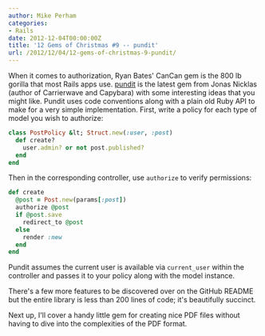 ```yaml
---
author: Mike Perham
categories:
- Rails
date: 2012-12-04T00:00:00Z
title: '12 Gems of Christmas #9 -- pundit'
url: /2012/12/04/12-gems-of-christmas-9-pundit/
---
```


When it comes to authorization, Ryan Bates' CanCan gem is the 800 lb gorilla that most Rails apps use. [pundit][1] is the latest gem from Jonas Nicklas (author of Carrierwave and Capybara) with some interesting ideas that you might like. Pundit uses code conventions along with a plain old Ruby API to make for a very simple implementation. First, write a policy for each type of model you wish to authorize:

```ruby
class PostPolicy &lt; Struct.new(:user, :post)
  def create?
    user.admin? or not post.published?
  end
end
```

Then in the corresponding controller, use `authorize` to verify permissions:

```ruby
def create
  @post = Post.new(params[:post])
  authorize @post
  if @post.save
    redirect_to @post
  else
    render :new
  end
end
```

Pundit assumes the current user is available via `current_user` within the controller and passes it to your policy along with the model instance.

There's a few more features to be discovered over on the GitHub README but the entire library is less than 200 lines of code; it's beautifully succinct.

Next up, I'll cover a handy little gem for creating nice PDF files without having to dive into the complexities of the PDF format.

 [1]: https://github.com/elabs/pundit
